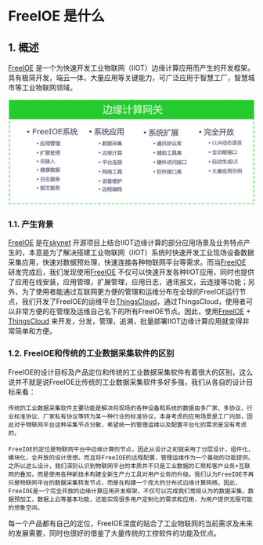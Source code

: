 # FreeIOE 是什么


## 1. 概述

[FreeIOE](https://github.com/freeioe/freeioe)  是一个为快速开发工业物联网（IIOT）边缘计算应用而产生的开发框架。具有极简开发，端云一体，大量应用等关键能力，可广泛应用于智慧工厂，智慧城市等工业物联网领域。

![](imgs/2019-11-04-19-20-52.png)

### 1.1. 产生背景

[FreeIOE](https://github.com/freeioe/freeioe)  是在[skynet](https://github.com/cloudwu/skynet) 开源项目上结合IIOT边缘计算的部分应用场景及业务特点产生的，本意是为了解决搭建工业物联网（IIOT）系统时快速开发工业现场设备数据采集应用，快速对数据预处理，快速连接各种物联网平台等需求。而当[FreeIOE](https://github.com/freeioe/freeioe) 研发完成后，我们发现使用[FreeIOE](https://github.com/freeioe/freeioe) 不仅可以快速开发各种IIOT应用，同时也提供了应用在线安装，应用管理，扩展管理，应用日志，通讯报文，云连接等功能；另外，为了使用者能通过互联网更方便的管理和运维分布在全球的FreeIOE运行节点，我们开发了FreeIOE的运维平台[ThingsCloud](https://cloud.thingsroot.com)，通过ThingsCloud，使用者可以非常方便的在管理及运维自己名下的所有FreeIOE节点。因此，使用[FreeIOE](https://github.com/freeioe/freeioe) + [ThingsCloud](https://cloud.thingsroot.com) 来开发，分发，管理，追溯，批量部署IIOT边缘计算应用就变得非常简单和方便。


### 1.2. FreeIOE和传统的工业数据采集软件的区别

FreeIOE的设计目标及产品定位和传统的工业数据采集软件有着很大的区别，这么说并不就是说FreeIOE比传统的工业数据采集软件多好多强，我们从各自的设计目标来看：

    传统的工业数据采集软件主要功能是解决将现场的各种设备和系统的数据由多厂家、多协议、行业标准协议、厂家私有协议等转为某一种行业的标准协议，本身考虑的应用场景是工厂内部，因此对于物联网平台这种采集节点分散，希望统一的管理运维以及配置平台化的需求是没有考虑的。

    FreeIOE的定位是物联网平台中边缘计算的节点，因此从设计之初就采用了分层设计，组件化，模块化，全开放的设计思想。而且将FreeIOE的远程配置，管理运维作为一个基础的功能提供。之所以这么设计，我们深刻认识到物联网平台的本质并不只是工业数据的汇聚和客户业务+互联网的叠加，而是使用各种新技术构建全新生产力工具对用户业务的升级。我们认为FreeIOE不再只是物联网平台的数据采集转发节点，而是在构建一个庞大的分布式边缘计算网络，因此，FreeIOE是一个完全开放的边缘计算应用开发框架，不仅可以完成我们常规认为的数据采集，数据预加工，数据上云等基本功能，还能实现很多用户定制化的需求和应用，为用户提供无限可能的想象空间。

每一个产品都有自己的定位，FreeIOE深度的贴合了工业物联网的当前需求及未来的发展需要，同时也很好的借鉴了大量传统的工控软件的功能及优点。